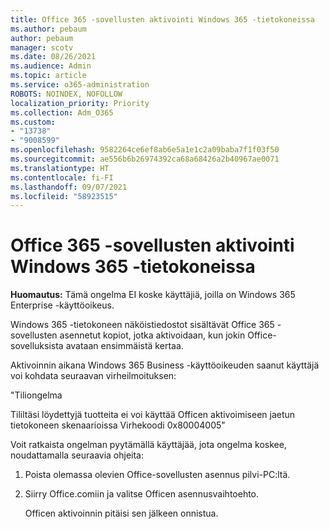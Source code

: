 ```yaml
---
title: Office 365 -sovellusten aktivointi Windows 365 -tietokoneissa
ms.author: pebaum
author: pebaum
manager: scotv
ms.date: 08/26/2021
ms.audience: Admin
ms.topic: article
ms.service: o365-administration
ROBOTS: NOINDEX, NOFOLLOW
localization_priority: Priority
ms.collection: Adm_O365
ms.custom:
- "13738"
- "9008599"
ms.openlocfilehash: 9582264ce6ef8ab6e5a1e1c2a09baba7f1f03f50
ms.sourcegitcommit: ae556b6b26974392ca68a68426a2b40967ae0071
ms.translationtype: HT
ms.contentlocale: fi-FI
ms.lasthandoff: 09/07/2021
ms.locfileid: "58923515"
---
```

# <a name="activating-office-365-applications-on-windows-365-pcs"></a>Office 365 -sovellusten aktivointi Windows 365 -tietokoneissa

**Huomautus:** Tämä ongelma EI koske käyttäjiä, joilla on Windows 365 Enterprise -käyttöoikeus.

Windows 365 -tietokoneen näköistiedostot sisältävät Office 365 -sovellusten asennetut kopiot, jotka aktivoidaan, kun jokin Office-sovelluksista avataan ensimmäistä kertaa.

Aktivoinnin aikana Windows 365 Business -käyttöoikeuden saanut käyttäjä voi kohdata seuraavan virheilmoituksen:

"Tiliongelma

Tililtäsi löydettyjä tuotteita ei voi käyttää Officen aktivoimiseen jaetun tietokoneen skenaarioissa Virhekoodi 0x80004005"

Voit ratkaista ongelman pyytämällä käyttäjää, jota ongelma koskee, noudattamalla seuraavia ohjeita: 

1. Poista olemassa olevien Office-sovellusten asennus pilvi-PC:ltä.
1. Siirry Office.comiin ja valitse Officen asennusvaihtoehto.

    Officen aktivoinnin pitäisi sen jälkeen onnistua.

